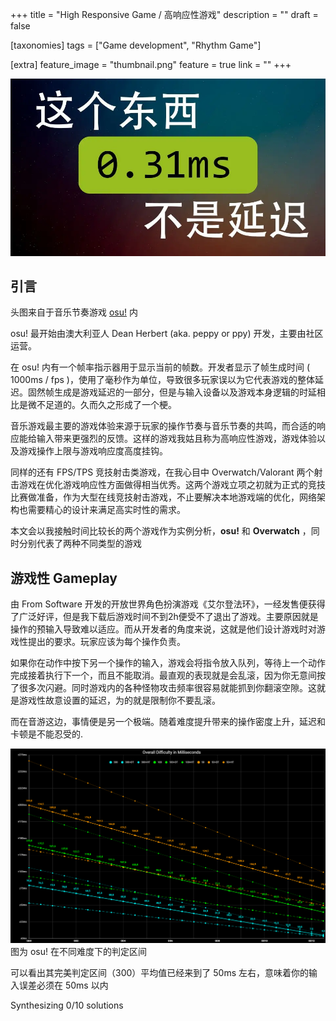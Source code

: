 +++
title = "High Responsive Game / 高响应性游戏"
description = ""
draft = false

[taxonomies]
tags = ["Game development", "Rhythm Game"]

[extra]
feature_image = "thumbnail.png"
feature = true
link = "" 
+++

![这个东西不是延迟](thumbnail.png)

## 引言

头图来自于音乐节奏游戏 [osu!](https://en.wikipedia.org/wiki/Osu!) 内

osu! 最开始由澳大利亚人 Dean Herbert (aka. peppy or ppy) 开发，主要由社区运营。

在 osu! 内有一个帧率指示器用于显示当前的帧数。开发者显示了帧生成时间 ( 1000ms / fps )，使用了毫秒作为单位，导致很多玩家误以为它代表游戏的整体延迟。固然帧生成是游戏延迟的一部分，但是与输入设备以及游戏本身逻辑的时延相比是微不足道的。久而久之形成了一个梗。

音乐游戏最主要的游戏体验来源于玩家的操作节奏与音乐节奏的共鸣，而合适的响应能给输入带来更强烈的反馈。这样的游戏我姑且称为高响应性游戏，游戏体验以及游戏操作上限与游戏响应度高度挂钩。

同样的还有 FPS/TPS 竞技射击类游戏，在我心目中 Overwatch/Valorant 两个射击游戏在优化游戏响应性方面做得相当优秀。这两个游戏立项之初就为正式的竞技比赛做准备，作为大型在线竞技射击游戏，不止要解决本地游戏端的优化，网络架构也需要精心的设计来满足高实时性的需求。

本文会以我接触时间比较长的两个游戏作为实例分析，**osu!** 和 **Overwatch** ，同时分别代表了两种不同类型的游戏

## 游戏性 Gameplay

由 From Software 开发的开放世界角色扮演游戏《艾尔登法环》，一经发售便获得了广泛好评，但是我下载后游戏时间不到2h便受不了退出了游戏。主要原因就是操作的预输入导致难以适应。而从开发者的角度来说，这就是他们设计游戏时对游戏性提出的要求。玩家应该为每个操作负责。

如果你在动作中按下另一个操作的输入，游戏会将指令放入队列，等待上一个动作完成接着执行下一个，而且不能取消。最直观的表现就是会乱滚，因为你无意间按了很多次闪避。同时游戏内的各种怪物攻击频率很容易就能抓到你翻滚空隙。这就是游戏性故意设置的延迟，为的就是限制你不要乱滚。

而在音游这边，事情便是另一个极端。随着难度提升带来的操作密度上升，延迟和卡顿是不能忍受的.

![osu od vs ms](osu-od-vs-ms.png)
图为 osu! 在不同难度下的判定区间

可以看出其完美判定区间（300）平均值已经来到了 50ms 左右，意味着你的输入误差必须在 50ms 以内

Synthesizing 0/10 solutions